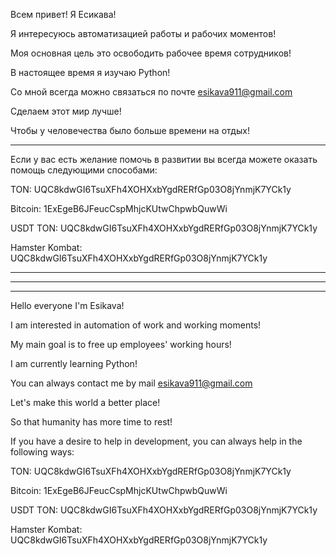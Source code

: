 Всем привет! Я Есикава!

Я интересуюсь автоматизацией работы и рабочих моментов!

Моя основная цель это освободить рабочее время сотрудников!

В настоящее время я изучаю Python!

Со мной всегда можно связаться по почте esikava911@gmail.com

Сделаем этот мир лучше!

Чтобы у человечества было больше времени на отдых!

_______________________________________________________________
 
Если у вас есть желание помочь в развитии 
вы всегда можете оказать помощь следующими способами:

TON: UQC8kdwGI6TsuXFh4XOHXxbYgdRERfGp03O8jYnmjK7YCk1y

Bitcoin: 1ExEgeB6JFeucCspMhjcKUtwChpwbQuwWi

USDT TON: UQC8kdwGI6TsuXFh4XOHXxbYgdRERfGp03O8jYnmjK7YCk1y

Hamster Kombat: UQC8kdwGI6TsuXFh4XOHXxbYgdRERfGp03O8jYnmjK7YCk1y
________________________________________________________________
________________________________________________________________
________________________________________________________________
Hello everyone I'm Esikava!

I am interested in automation of work and working moments!

My main goal is to free up employees' working hours!

I am currently learning Python!

You can always contact me by mail esikava911@gmail.com

Let's make this world a better place!

So that humanity has more time to rest!


 
If you have a desire to help in development, 
you can always help in the following ways:

TON: UQC8kdwGI6TsuXFh4XOHXxbYgdRERfGp03O8jYnmjK7YCk1y

Bitcoin: 1ExEgeB6JFeucCspMhjcKUtwChpwbQuwWi

USDT TON: UQC8kdwGI6TsuXFh4XOHXxbYgdRERfGp03O8jYnmjK7YCk1y

Hamster Kombat: UQC8kdwGI6TsuXFh4XOHXxbYgdRERfGp03O8jYnmjK7YCk1y












 

